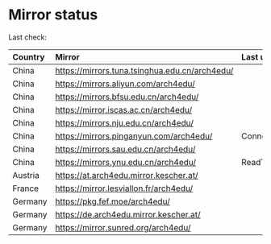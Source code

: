 <script src="./time.js"></script>
# Mirror status
Last check: <script type="text/javascript">localize(1678936837.1674728);</script>

|Country|Mirror|Last update|
|:------|:-----|:----------|
|China|https://mirrors.tuna.tsinghua.edu.cn/arch4edu/|<script type="text/javascript">localize(1678905220);</script>|
|China|https://mirrors.aliyun.com/arch4edu/|<script type="text/javascript">localize(1678862202);</script>|
|China|https://mirrors.bfsu.edu.cn/arch4edu/|<script type="text/javascript">localize(1678905220);</script>|
|China|https://mirror.iscas.ac.cn/arch4edu/|<script type="text/javascript">localize(1678905220);</script>|
|China|https://mirrors.nju.edu.cn/arch4edu/|<script type="text/javascript">localize(1678862202);</script>|
|China|https://mirrors.pinganyun.com/arch4edu/|ConnectionError|
|China|https://mirrors.sau.edu.cn/arch4edu/|<script type="text/javascript">localize(1673850842);</script>|
|China|https://mirrors.ynu.edu.cn/arch4edu/|ReadTimeout|
|Austria|https://at.arch4edu.mirror.kescher.at/|<script type="text/javascript">localize(1678905220);</script>|
|France|https://mirror.lesviallon.fr/arch4edu/|<script type="text/javascript">localize(1678905220);</script>|
|Germany|https://pkg.fef.moe/arch4edu/|<script type="text/javascript">localize(1678905220);</script>|
|Germany|https://de.arch4edu.mirror.kescher.at/|<script type="text/javascript">localize(1678905220);</script>|
|Germany|https://mirror.sunred.org/arch4edu/|<script type="text/javascript">localize(1678905220);</script>|

<script src="./tablefilter/tablefilter.js"></script>
<script src="./table.js"></script>